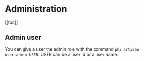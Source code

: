 # Administration

[[toc]]

## Admin user

You can give a user the admin role with the command `php artisan user:admin USER`. USER can be a user id or a user name.

